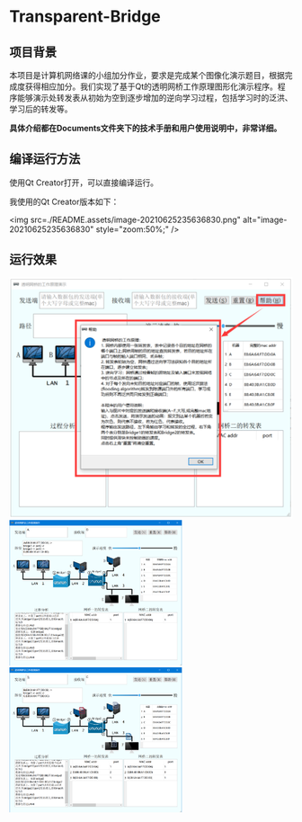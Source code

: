 # Transparent-Bridge

## 项目背景

本项目是计算机网络课的小组加分作业，要求是完成某个图像化演示题目，根据完成度获得相应加分。我们实现了基于Qt的透明网桥工作原理图形化演示程序。程序能够演示处转发表从初始为空到逐步增加的逆向学习过程，包括学习时的泛洪、学习后的转发等。

**具体介绍都在Documents文件夹下的技术手册和用户使用说明中，非常详细。**



## 编译运行方法

使用Qt Creator打开，可以直接编译运行。

我使用的Qt Creator版本如下：

<img src=./README.assets/image-20210625235636830.png" alt="image-20210625235636830" style="zoom:50%;" />



## 运行效果

<img src="./README.assets/image-20210625231117474.png" alt="image-20210625231117474" style="zoom:50%;" />

<img src="./README.assets/image-20210625231208770.png" alt="image-20210625231208770" style="zoom:30%;" />

<img src="./README.assets/image-20210625231248981.png" alt="image-20210625231248981" style="zoom:30%;" />

